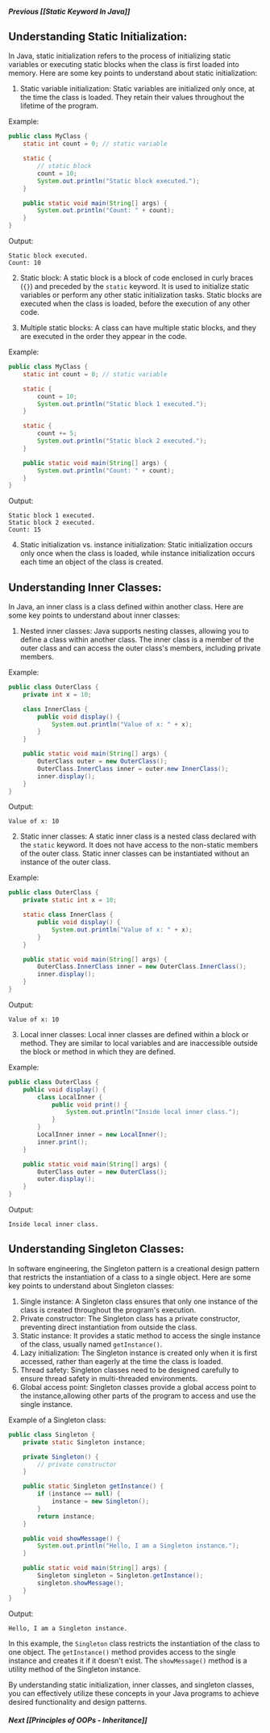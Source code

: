 ##### Previous [[Static Keyword In Java]]
## Understanding Static Initialization:

In Java, static initialization refers to the process of initializing static variables or executing static blocks when the class is first loaded into memory. Here are some key points to understand about static initialization:

1. Static variable initialization: Static variables are initialized only once, at the time the class is loaded. They retain their values throughout the lifetime of the program.

Example:

```java
public class MyClass {
    static int count = 0; // static variable

    static {
        // static block
        count = 10;
        System.out.println("Static block executed.");
    }

    public static void main(String[] args) {
        System.out.println("Count: " + count);
    }
}
```

Output:
```
Static block executed.
Count: 10
```

2. Static block: A static block is a block of code enclosed in curly braces (`{}`) and preceded by the `static` keyword. It is used to initialize static variables or perform any other static initialization tasks. Static blocks are executed when the class is loaded, before the execution of any other code.

3. Multiple static blocks: A class can have multiple static blocks, and they are executed in the order they appear in the code.

Example:

```java
public class MyClass {
    static int count = 0; // static variable

    static {
        count = 10;
        System.out.println("Static block 1 executed.");
    }

    static {
        count += 5;
        System.out.println("Static block 2 executed.");
    }

    public static void main(String[] args) {
        System.out.println("Count: " + count);
    }
}
```

Output:
```
Static block 1 executed.
Static block 2 executed.
Count: 15
```

4. Static initialization vs. instance initialization: Static initialization occurs only once when the class is loaded, while instance initialization occurs each time an object of the class is created.

## Understanding Inner Classes:

In Java, an inner class is a class defined within another class. Here are some key points to understand about inner classes:

1. Nested inner classes: Java supports nesting classes, allowing you to define a class within another class. The inner class is a member of the outer class and can access the outer class's members, including private members.

Example:

```java
public class OuterClass {
    private int x = 10;

    class InnerClass {
        public void display() {
            System.out.println("Value of x: " + x);
        } 
    }

    public static void main(String[] args) {
        OuterClass outer = new OuterClass();
        OuterClass.InnerClass inner = outer.new InnerClass();
        inner.display();
    }
}
```

Output:
```
Value of x: 10
```

2. Static inner classes: A static inner class is a nested class declared with the `static` keyword. It does not have access to the non-static members of the outer class. Static inner classes can be instantiated without an instance of the outer class.

Example:

```java
public class OuterClass {
    private static int x = 10;

    static class InnerClass {
        public void display() {
            System.out.println("Value of x: " + x);
        }
    }

    public static void main(String[] args) {
        OuterClass.InnerClass inner = new OuterClass.InnerClass();
        inner.display();
    }
}
```

Output:
```
Value of x: 10
```

3. Local inner classes: Local inner classes are defined within a block or method. They are similar to local variables and are inaccessible outside the block or method in which they are defined.

Example:

```java
public class OuterClass {
    public void display() {
        class LocalInner {
            public void print() {
                System.out.println("Inside local inner class.");
            }
        }
        LocalInner inner = new LocalInner();
        inner.print();
    }

    public static void main(String[] args) {
        OuterClass outer = new OuterClass();
        outer.display();
    }
}
```

Output:
```
Inside local inner class.
```

## Understanding Singleton Classes:

In software engineering, the Singleton pattern is a creational design pattern that restricts the instantiation of a class to a single object. Here are some key points to understand about Singleton classes:

1. Single instance: A Singleton class ensures that only one instance of the class is created throughout the program's execution.
2. Private constructor: The Singleton class has a private constructor, preventing direct instantiation from outside the class.
3. Static instance: It provides a static method to access the single instance of the class, usually named `getInstance()`.
4. Lazy initialization: The Singleton instance is created only when it is first accessed, rather than eagerly at the time the class is loaded.
5. Thread safety: Singleton classes need to be designed carefully to ensure thread safety in multi-threaded environments.
6. Global access point: Singleton classes provide a global access point to the instance,allowing other parts of the program to access and use the single instance.

Example of a Singleton class:

```java
public class Singleton {
    private static Singleton instance;

    private Singleton() {
        // private constructor
    }

    public static Singleton getInstance() {
        if (instance == null) {
            instance = new Singleton();
        }
        return instance;
    }

    public void showMessage() {
        System.out.println("Hello, I am a Singleton instance.");
    }

    public static void main(String[] args) {
        Singleton singleton = Singleton.getInstance();
        singleton.showMessage();
    }
}
```

Output:
```
Hello, I am a Singleton instance.
```

In this example, the `Singleton` class restricts the instantiation of the class to one object. The `getInstance()` method provides access to the single instance and creates it if it doesn't exist. The `showMessage()` method is a utility method of the Singleton instance.

By understanding static initialization, inner classes, and singleton classes, you can effectively utilize these concepts in your Java programs to achieve desired functionality and design patterns.

##### Next [[Principles of OOPs - Inheritance]]